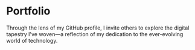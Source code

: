 # Portfolio
Through the lens of my GitHub profile, I invite others to explore the digital tapestry I've woven—a reflection of my dedication to the ever-evolving world of technology.
